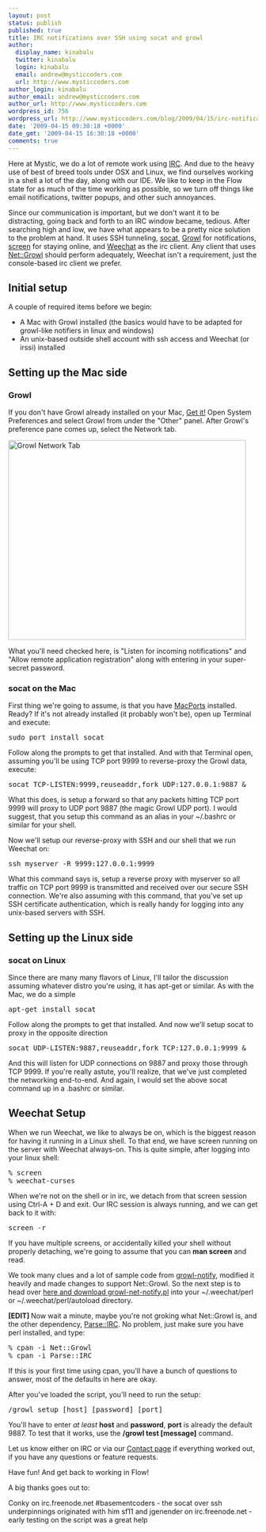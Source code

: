 ```yaml
---
layout: post
status: publish
published: true
title: IRC notifications over SSH using socat and growl
author:
  display_name: kinabalu
  twitter: kinabalu
  login: kinabalu
  email: andrew@mysticcoders.com
  url: http://www.mysticcoders.com
author_login: kinabalu
author_email: andrew@mysticcoders.com
author_url: http://www.mysticcoders.com
wordpress_id: 756
wordpress_url: http://www.mysticcoders.com/blog/2009/04/15/irc-notifications-over-ssh-using-socat-and-growl/
date: '2009-04-15 09:30:18 +0000'
date_gmt: '2009-04-15 16:30:18 +0000'
comments: true
---
```

Here at Mystic, we do a lot of remote work using <a href="http://en.wikipedia.org/wiki/Internet_Relay_Chat" target="_blank">IRC</a>. And due to the heavy use of best of breed tools under OSX and Linux, we find ourselves working in a shell a lot of the day, along with our IDE. We like to keep in the Flow state for as much of the time working as possible, so we turn off things like email notifications, twitter popups, and other such annoyances.

<a id="more"></a><a id="more-756"></a>

Since our communication is important, but we don't want it to be distracting, going back and forth to an IRC window became, tedious. After searching high and low, we have what appears to be a pretty nice solution to the problem at hand. It uses SSH tunneling, <a href="http://www.dest-unreach.org/socat/doc/socat.html" target="_blank">socat</a>, <a href="http://growl.info" target="_blank">Growl</a> for notifications, <a href="http://www.gnu.org/software/screen/" target="_blank">screen</a> for staying online, and <a href="http://weechat.flashtux.org" target="_blank">Weechat</a> as the irc client. Any client that uses <a href="http://search.cpan.org/~nmcfarl/Net-Growl-0.99/" target="_blank">Net::Growl</a> should perform adequately, Weechat isn't a requirement, just the console-based irc client we prefer.

<h2>Initial setup</h2>

A couple of required items before we begin:

<ul>
<li>A Mac with Growl installed (the basics would have to be adapted for growl-like notifiers in linux and windows)</li>
<li>An unix-based outside shell account with ssh access and Weechat (or irssi) installed</li>
</ul>
<h2>Setting up the Mac side</h2>
<h3>Growl</h3>

If you don't have Growl already installed on your Mac, <a href="http://growl.info" target="_blank">Get it!</a> Open System Preferences and select Growl from under the "Other" panel. After Growl's preference pane comes up, select the Network tab.

<img src="http://www.mysticcoders.com/wp-content/uploads/2009/04/picture-1.png" width="480" height="403" alt="Growl Network Tab" />

What you'll need checked here, is "Listen for incoming notifications" and "Allow remote application registration" along with entering in your super-secret password.

<h3>socat on the Mac</h3>

First thing we're going to assume, is that you have <a href="http://www.macports.org/" target="_blank">MacPorts</a> installed. Ready? If it's not already installed (it probably won't be), open up Terminal and execute:

<pre>sudo port install socat</pre>
Follow along the prompts to get that installed. And with that Terminal open, assuming you'll be using TCP port 9999 to reverse-proxy the Growl data, execute:

<pre>socat TCP-LISTEN:9999,reuseaddr,fork UDP:127.0.0.1:9887 &amp;</pre>
What this does, is setup a forward so that any packets hitting TCP port 9999 will proxy to UDP port 9887 (the magic Growl UDP port). I would suggest, that you setup this command as an alias in your ~/.bashrc or similar for your shell.

Now we'll setup our reverse-proxy with SSH and our shell that we run Weechat on:

<pre>ssh myserver -R 9999:127.0.0.1:9999</pre>
What this command says is, setup a reverse proxy with myserver so all traffic on TCP port 9999 is transmitted and received over our secure SSH connection. We're also assuming with this command, that you've set up SSH certificate authentication, which is really handy for logging into any unix-based servers with SSH.

<h2>Setting up the Linux side</h2>
<h3>socat on Linux</h3>


Since there are many many flavors of Linux, I'll tailor the discussion assuming whatever distro you're using, it has apt-get or similar. As with the Mac, we do a simple

<pre>apt-get install socat</pre>
Follow along the prompts to get that installed. And now we'll setup socat to proxy in the opposite direction

<pre>socat UDP-LISTEN:9887,reuseaddr,fork TCP:127.0.0.1:9999 &amp;</pre>
And this will listen for UDP connections on 9887 and proxy those through TCP 9999. If you're really astute, you'll realize, that we've just completed the networking end-to-end. And again, I would set the above socat command up in a .bashrc or similar.

<h2>Weechat Setup</h2>
When we run Weechat, we like to always be on, which is the biggest reason for having it running in a Linux shell. To that end, we have screen running on the server with Weechat always-on. This is quite simple, after logging into your linux shell:

<pre>
% screen
% weechat-curses
</pre>

When we're not on the shell or in irc, we detach from that screen session using Ctrl-A + D and exit. Our IRC session is always running, and we can get back to it with:

<pre>screen -r</pre>
If you have multiple screens, or accidentally killed your shell without properly detaching, we're going to assume that you can <strong>man screen</strong> and read.

We took many clues and a lot of sample code from <a href="http://weechat.flashtux.org/scripts/growl-notify.pl" target="_blank">growl-notify</a>, modified it heavily and made changes to support Net::Growl. So the next step is to head over <a href="/apps/growl-notify/">here and download growl-net-notify.pl</a> into your ~/.weechat/perl or ~/.weechat/perl/autoload directory.

<strong>[EDIT] </strong>Now wait a minute, maybe you're not groking what Net::Growl is, and the other dependency, <a href="http://search.cpan.org/~bingos/Parse-IRC-1.12/lib/Parse/IRC.pm" target="_blank">Parse::IRC</a>.  No problem, just make sure you have perl installed, and type:

<pre>
% cpan -i Net::Growl
% cpan -i Parse::IRC
</pre>
If this is your first time using cpan, you'll have a bunch of questions to answer, most of the defaults in here are okay.

After you've loaded the script, you'll need to run the setup:

<pre>/growl setup [host] [password] [port]</pre>
You'll have to enter <em>at least</em> <strong>host</strong> and <strong>password</strong>, <strong>port</strong> is already the default 9887. To test that it works, use the <strong>/growl test [message]</strong> command.

Let us know either on IRC or via our <a href="/contact">Contact page</a> if everything worked out, if you have any questions or feature requests.

Have fun! And get back to working in Flow!

A big thanks goes out to:

Conky on irc.freenode.net #basementcoders - the socat over ssh underpinnings originated with him
sf11 and jgenender on irc.freenode.net - early testing on the script was a great help

